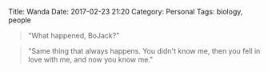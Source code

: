 Title: Wanda
Date: 2017-02-23 21:20
Category: Personal
Tags: biology, people

> "What happened, BoJack?"

> "Same thing that always happens.  You didn't know me, then you fell in love with me, 
and now you know me."
